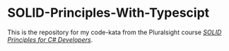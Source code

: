 # SOLID-Principles-With-Typescipt
This is the repository for my code-kata from the Pluralsight course [*SOLID Principles for C# Developers*](https://app.pluralsight.com/library/courses/csharp-solid-principles). 
